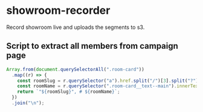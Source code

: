 # showroom-recorder

Record showroom live and uploads the segments to s3.

## Script to extract all members from campaign page

```js
Array.from(document.querySelectorAll(".room-card"))
  .map((r) => {
    const roomSlug = r.querySelector("a").href.split("/")[3].split("?")[0];
    const roomName = r.querySelector(".room-card__text--main").innerText;
    return `"${roomSlug}", # ${roomName}`;
  })
  .join("\n");
```
